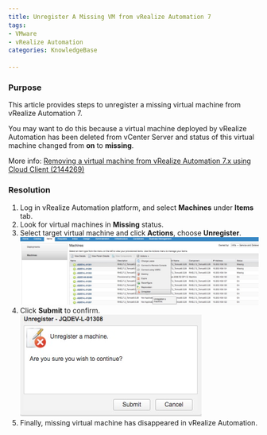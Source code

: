 ```yaml
---
title: Unregister A Missing VM from vRealize Automation 7  
tags: 
- VMware  
- vRealize Automation     
categories: KnowledgeBase    

---
```


### Purpose

This article provides steps to unregister a missing virtual machine from vRealize Automation 7.

You may want to do this because a virtual machine deployed by vRealize Automation has been deleted from vCenter Server and status of this virtual machine changed from **on** to **missing**.


More info: [Removing a virtual machine from vRealize Automation 7.x using Cloud Client (2144269)](https://kb.vmware.com/s/article/2144269)

### Resolution

1. Log in vRealize Automation platform, and select **Machines** under **Items** tab. 
2. Look for virtual machines in **Missing** status. 
3. Select target virtual machine and click **Actions**, choose **Unregister**.
![Unregister a virtual machine](/img/screenshot/Jietu20180719-175609.jpg)
4. Click **Submit** to confirm.  
![Confirm](/img/screenshot/Jietu20180719-181253.jpg)  
5. Finally, missing virtual machine has disappeared in vRealize Automation.


